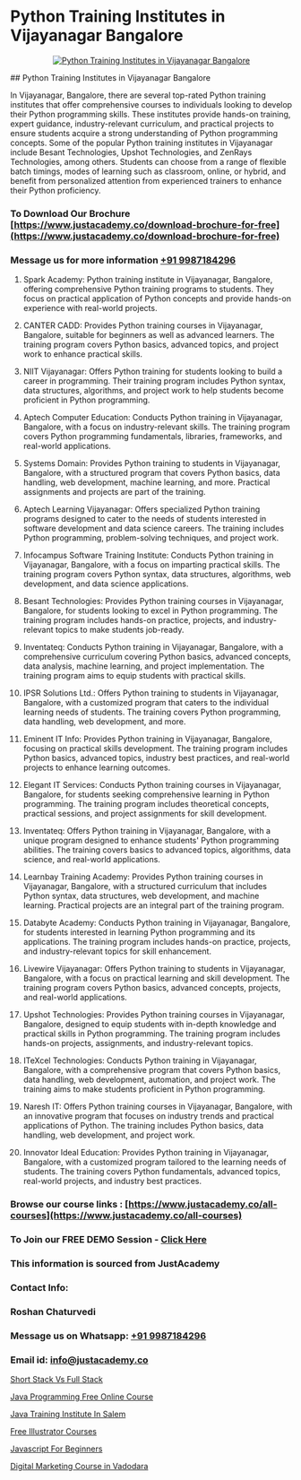 # Python Training Institutes in Vijayanagar Bangalore

<p align="center">
  <a href="https://justacademy.co/course-detail/python-training">
    <img src="https://justacademy.co/storage2/course_image/1709713400_course_image.webp" alt="Python Training Institutes in Vijayanagar Bangalore">
  </a>
</p>
## Python Training Institutes in Vijayanagar Bangalore

In Vijayanagar, Bangalore, there are several top-rated Python training institutes that offer comprehensive courses to individuals looking to develop their Python programming skills. These institutes provide hands-on training, expert guidance, industry-relevant curriculum, and practical projects to ensure students acquire a strong understanding of Python programming concepts. Some of the popular Python training institutes in Vijayanagar include Besant Technologies, Upshot Technologies, and ZenRays Technologies, among others. Students can choose from a range of flexible batch timings, modes of learning such as classroom, online, or hybrid, and benefit from personalized attention from experienced trainers to enhance their Python proficiency.
### To Download Our Brochure [https://www.justacademy.co/download-brochure-for-free](https://www.justacademy.co/download-brochure-for-free)
### Message us for more information [+91 9987184296](https://api.whatsapp.com/send?phone=919987184296)
1) Spark Academy: Python training institute in Vijayanagar, Bangalore, offering comprehensive Python training programs to students. They focus on practical application of Python concepts and provide hands-on experience with real-world projects.

2) CANTER CADD: Provides Python training courses in Vijayanagar, Bangalore, suitable for beginners as well as advanced learners. The training program covers Python basics, advanced topics, and project work to enhance practical skills.

3) NIIT Vijayanagar: Offers Python training for students looking to build a career in programming. Their training program includes Python syntax, data structures, algorithms, and project work to help students become proficient in Python programming.

4) Aptech Computer Education: Conducts Python training in Vijayanagar, Bangalore, with a focus on industry-relevant skills. The training program covers Python programming fundamentals, libraries, frameworks, and real-world applications.

5) Systems Domain: Provides Python training to students in Vijayanagar, Bangalore, with a structured program that covers Python basics, data handling, web development, machine learning, and more. Practical assignments and projects are part of the training.

6) Aptech Learning Vijayanagar: Offers specialized Python training programs designed to cater to the needs of students interested in software development and data science careers. The training includes Python programming, problem-solving techniques, and project work.

7) Infocampus Software Training Institute: Conducts Python training in Vijayanagar, Bangalore, with a focus on imparting practical skills. The training program covers Python syntax, data structures, algorithms, web development, and data science applications.

8) Besant Technologies: Provides Python training courses in Vijayanagar, Bangalore, for students looking to excel in Python programming. The training program includes hands-on practice, projects, and industry-relevant topics to make students job-ready.

9) Inventateq: Conducts Python training in Vijayanagar, Bangalore, with a comprehensive curriculum covering Python basics, advanced concepts, data analysis, machine learning, and project implementation. The training program aims to equip students with practical skills.

10) IPSR Solutions Ltd.: Offers Python training to students in Vijayanagar, Bangalore, with a customized program that caters to the individual learning needs of students. The training covers Python programming, data handling, web development, and more.

11) Eminent IT Info: Provides Python training in Vijayanagar, Bangalore, focusing on practical skills development. The training program includes Python basics, advanced topics, industry best practices, and real-world projects to enhance learning outcomes.

12) Elegant IT Services: Conducts Python training courses in Vijayanagar, Bangalore, for students seeking comprehensive learning in Python programming. The training program includes theoretical concepts, practical sessions, and project assignments for skill development.

13) Inventateq: Offers Python training in Vijayanagar, Bangalore, with a unique program designed to enhance students' Python programming abilities. The training covers basics to advanced topics, algorithms, data science, and real-world applications.

14) Learnbay Training Academy: Provides Python training courses in Vijayanagar, Bangalore, with a structured curriculum that includes Python syntax, data structures, web development, and machine learning. Practical projects are an integral part of the training program.

15) Databyte Academy: Conducts Python training in Vijayanagar, Bangalore, for students interested in learning Python programming and its applications. The training program includes hands-on practice, projects, and industry-relevant topics for skill enhancement.

16) Livewire Vijayanagar: Offers Python training to students in Vijayanagar, Bangalore, with a focus on practical learning and skill development. The training program covers Python basics, advanced concepts, projects, and real-world applications.

17) Upshot Technologies: Provides Python training courses in Vijayanagar, Bangalore, designed to equip students with in-depth knowledge and practical skills in Python programming. The training program includes hands-on projects, assignments, and industry-relevant topics.

18) ITeXcel Technologies: Conducts Python training in Vijayanagar, Bangalore, with a comprehensive program that covers Python basics, data handling, web development, automation, and project work. The training aims to make students proficient in Python programming.

19) Naresh IT: Offers Python training courses in Vijayanagar, Bangalore, with an innovative program that focuses on industry trends and practical applications of Python. The training includes Python basics, data handling, web development, and project work.

20) Innovator Ideal Education: Provides Python training in Vijayanagar, Bangalore, with a customized program tailored to the learning needs of students. The training covers Python fundamentals, advanced topics, real-world projects, and industry best practices.

### Browse our course links : [https://www.justacademy.co/all-courses](https://www.justacademy.co/all-courses) 
### To Join our FREE DEMO Session - [Click Here](https://www.justacademy.co/register-for-course-demo)


### This information is sourced from JustAcademy
### Contact Info:
### Roshan Chaturvedi
### Message us on Whatsapp: [+91 9987184296](https://api.whatsapp.com/send?phone=919987184296)
### Email id: [info@justacademy.co](mailto:info@justacademy.co)
                
[Short Stack Vs Full Stack](https://www.linkedin.com/pulse/short-stack-vs-full-justacademy-chandigarh-cfh1e?trackingId=4Uw5E1W57%2FcftoW5j3%2BaEQ%3D%3D&lipi=urn%3Ali%3Apage%3Ad_flagship3_company_admin%3BWufQlDx4QTmF2D0sEhqzSw%3D%3D)

[Java Programming Free Online Course](https://www.linkedin.com/pulse/java-programming-free-online-course-justacademy-hyderabad-k1zvc/)

[Java Training Institute In Salem](https://medium.com/@ranepooja/java-training-institute-in-salem-4425daf43a36)

[Free Illustrator Courses](https://medium.com/@ranepooja/free-illustrator-courses-ad6ad832ef2d)

[Javascript For Beginners](https://justacademyin.github.io/justacademy/javascript-for-beginners)

[Digital Marketing Course in Vadodara](https://justacademyin.github.io/justacademy/digital-marketing-course-in-vadodara)

